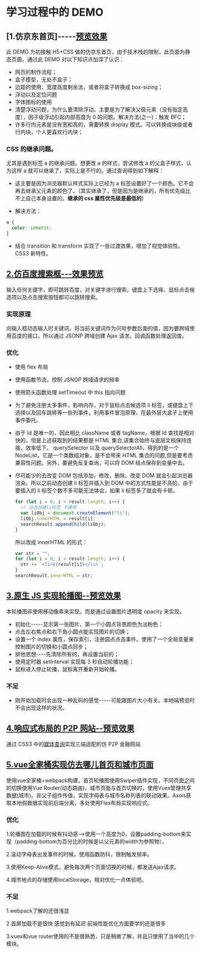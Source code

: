 # 学习过程中的 DEMO

## [1.仿京东首页]-----[预览效果](https://htmlpreview.github.io/?https://github.com/rujinshi/Demo_Front/blob/master/1.%E4%BB%BF%E4%BA%AC%E4%B8%9C%E9%A6%96%E9%A1%B5_%E9%9D%99%E6%80%81/index.html#)

此 DEMO 为初接触 H5+CSS 做的仿京东首页，由于技术栈的限制，此页面为静态页面。通过此 DEMO 对以下知识点加深了认识：

- 网页的制作流程；
- 盒子模型，无处不盒子；
- 边距的使用，宽度高度剩余法，或者将盒子转换成 box-sizing；
- 浮动以及定位问题
- 字体图标的使用
- 清楚浮动问题，为什么要清除浮动。主要是为了解决父级元素（没有指定高度），因子级浮动引起内部高度为 0 的问题。解决方法(之一)：触发 BFC；
- 许多行内元素是没有宽和高的，需要转换 display 模式。可以转换成块级或者行内块，个人更喜欢行内块；

### CSS 的继承问题。

尤其是遇到标签 a 的继承问题。想更改 a 的样式，尝试修改 a 的父盒子样式，认为这样 a 就可以继承了，实际上是不行的。通过查询得到如下解释：

- 这主要是因为浏览器默认样式实际上已经为 a 标签设置好了一个颜色。它不会再去继承父元素的颜色了。（其实继承了，但是因为是继承的，所有优先级比不上自己本身设置的。**继承的 css 属性优先级是最低的**)

- 解决方法：

```css
a {
  color: inherit;
}
```

- 结合 transition 和 transform 实现了一些过渡效果，增加了视觉体验性。CSS3 新特性。

## [2.仿百度搜索框---效果预览](http://htmlpreview.github.io/?https://github.com/rujinshi/Demo_Front/blob/master/2.%E4%BB%BF%E7%99%BE%E5%BA%A6%E6%90%9C%E7%B4%A2%E6%A1%86/index.html)

输入任何关键字，即可跳转百度，对关键字进行搜索。键盘上下选择、鼠标点击候选项以及点击搜索按钮都可以跳转搜索。

### 实现原理

向输入框动态输入时关键词，将当前关键词作为问号参数后面的值，因为要跨域使用百度的接口，所以通过 JSONP 跨域创建 Ajax 请求。回调函数处理返回值。

### 优化

- 使用 flex 布局

- 使用函数节流，控制 JSNOP 跨域请求的频率

- 使用箭头函数处理 setTimeout 中 this 指向问题

- 为了避免注册太多事件，影响内存，对于鼠标点击候选项 li 标签，或键盘上下选择以及回车跳转等一些列事件，利用事件冒泡原理，在最外层大盒子上使用事件委托。

- 由于 Id 是唯一的，因此相比 className 或者 tagName，根据 Id 查找是相对快的，但是上述获取到的结果都是 HTML 集合,该集合始终与底层文档保持连接，效率低下。 querySelector 以及 querySelectorAll，得到的是一个 NodeList，它是一个类数组对象，是不会带来 HTML 集合的问题,但是要考虑兼容性问题。另外，要避免反复查询，可以将 DOM 结点保存到变量中去。

- 尽可能少的去改变 DOM 包括添加，修改，删除。改变 DOM 就会引起浏览器渲染。所以之前动态创建 li 标签并插入到 DOM 中的方式性能是不高的，由于要插入的 li 标签个数不多可能无法体会，如果 li 标签多了就会有卡顿。

  ```js
  for (let i = 0; i < result.length; i++) {
    // 动态创建li标签 不推荐
    var liObj = document.createElement("li");
    liObj.innerHTML = result[i];
    searchResult.appendChild(liObj);
  }
  ```

  所以改成 innerHTML 的形式：

  ```js
  var str = "";
  for (let i = 0; i < result.length; i++) {
    str += `<li>${result[i]}</li>`;
  }
  searchResult.innerHTML = str;
  ```

## [3.原生 JS 实现轮播图--预览效果](http://htmlpreview.github.io/?https://github.com/rujinshi/Demo_Front/blob/banner/3.%E4%BB%BF%E5%B0%8F%E7%B1%B3%E5%8E%9F%E7%94%9FJS%E5%AE%9E%E7%8E%B0%E8%BD%AE%E6%92%AD%E5%9B%BE/index.html)

本轮播图非使用移动像素来实现，而是通过设置图片透明度 opacity 来实现。

- 初始化-----显示第一张图片，第一个小圆点背景颜色为淡粉色；
- 点击左右焦点和右下角小圆点能实现图片的切换；
- 设置一个 index 属性，保存索引，注册圆点点击事件。使用了一个全局变量来控制图片的切换和小圆点同步；
- 排他思想----先清除所有的，再设置当前的；
- 使用定时器 setInterval 实现每 3 秒自动轮播功能；
- 鼠标进入停止轮播，鼠标离开重新开始轮播。

### 不足

- 刚开始加载时会出现一种乱码的感觉-----可能跟图片大小有关。本地端预览时不会出现这样的状况。

## [4.响应式布局的 P2P 网站--预览效果](http://htmlpreview.github.io/?https://github.com/rujinshi/Demo_Front/blob/master/4.%E5%93%8D%E5%BA%94%E5%BC%8F%E5%B8%83%E5%B1%80%E7%9A%84P2P%E7%BD%91%E7%AB%99/index.html)

通过 CSS3 中的[媒体查询](https://developer.mozilla.org/zh-CN/docs/Web/Guide/CSS/Media_queries)实现三端适配的仿 P2P 金融网站

## [5.vue全家桶实现仿去哪儿首页和城市页面](https://github.com/rujinshi/Demo_Front/tree/master/5.travel)

使用vue全家桶+webpack构建。首页轮播图使用Swiper插件实现，不同页面之间的切换使用Vue Router(动态路由)，城市页面与首页切换时，使用Vuex管理共享数据(城市)。非父子组件传值，实现字母表与城市名称列表的联动效果。Axois获取本地假数据实现前后端分离，多处使用Flex布局实现响应式。

### 优化

1.轮播图在加载的时候有抖动感-->使用一个高度为0，设置padding-bottom来实现（padding-bottom为百分比的时候是以父元素的width为参照物）。

2.滚动字母表出发事件的时候，使用函数防抖，限制触发频率。

3.使用Keep-Alive模式，避免每次两个页面切换的时候，都发送Ajax请求。

4.城市地点的存储使用localStorage，相对优化一点体验吧。

### 不足

1.webpack了解的还很浅显

2.首屏加载不是很快 感觉到有延迟 前端性能优化方面要学的还是很多

3.vuex和vue router使用的不是很熟悉，只是稍微了解，并且只使用了当中的几个模块。
